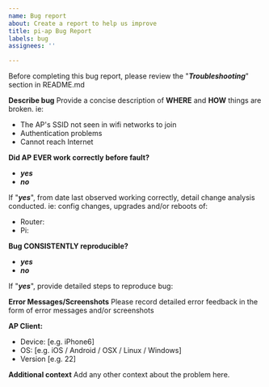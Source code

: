 ```yaml
---
name: Bug report
about: Create a report to help us improve
title: pi-ap Bug Report
labels: bug
assignees: ''

---
```


Before completing this bug report, please review the "***Troubleshooting***" section in README.md

**Describe bug**
Provide a concise description of **WHERE** and **HOW** things are broken.
ie: 

 - The AP's SSID not seen in wifi networks to join
 - Authentication problems
 - Cannot reach Internet

**Did AP EVER work correctly before fault?**
 
 - ***yes*** 
 - ***no***


If "***yes***", from date last observed working correctly, detail change analysis conducted.  ie: config changes, upgrades and/or reboots of:

 - Router:
 - Pi:


**Bug CONSISTENTLY reproducible?**

 - ***yes*** 
 - ***no***

If "***yes***", provide detailed steps to reproduce bug:


**Error Messages/Screenshots**
Please record detailed error feedback in the form of error messages and/or screenshots


**AP Client:**
 - Device: [e.g. iPhone6]
 - OS: [e.g. iOS / Android / OSX / Linux / Windows]
 - Version [e.g. 22]


**Additional context**
Add any other context about the problem here.

